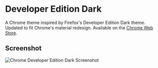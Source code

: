 # Developer Edition Dark
A Chrome theme inspired by Firefox's Developer Edition Dark theme. Updated to fit Chrome's material redesign. Available on the [Chrome Web Store](https://chrome.google.com/webstore/detail/developer-edition-dark/lglfmldlfmbbehalkgiglehhjblbfcjo "Developer Edition Dark on the Chrome Web Store").

## Screenshot
![Chrome Developer Edition Dark Screenshot](https://imgur.com/6R8ZJL5.png)
